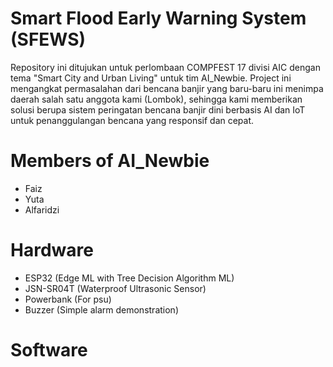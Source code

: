 # Smart Flood Early Warning System (SFEWS)
Repository ini ditujukan untuk perlombaan COMPFEST 17 divisi AIC dengan tema "Smart City and Urban Living" untuk tim AI_Newbie.
Project ini mengangkat permasalahan dari bencana banjir yang baru-baru ini menimpa daerah salah satu anggota kami (Lombok), sehingga kami memberikan solusi berupa sistem peringatan bencana banjir dini berbasis AI dan IoT untuk penanggulangan bencana yang responsif dan cepat.

# Members of AI_Newbie
- Faiz
- Yuta
- Alfaridzi
  
# Hardware
- ESP32 (Edge ML with Tree Decision Algorithm ML)
- JSN-SR04T (Waterproof Ultrasonic Sensor)
- Powerbank (For psu)
- Buzzer (Simple alarm demonstration)
  
# Software
